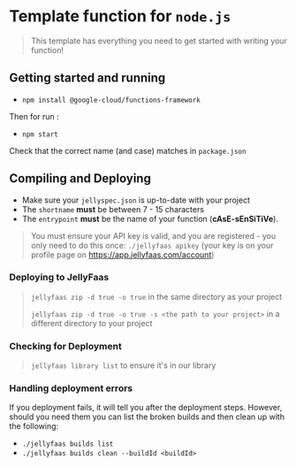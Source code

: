 # Template function for `node.js`

> This template has everything you need to get started with writing your function!

## Getting started and running

- `npm install @google-cloud/functions-framework`

Then for run :

- `npm start`

Check that the correct name (and case) matches in `package.json`

## Compiling and Deploying

- Make sure your `jellyspec.json` is up-to-date with your project
- The `shortname` **must** be between 7 - 15 characters
- The `entrypoint` **must** be the name of your function (**cAsE-sEnSiTiVe**).

> You must ensure your API key is valid, and you are registered - you only need to do this once:
>`./jellyfaas apikey` (your key is on your profile page on <https://app.jellyfaas.com/account>)

### Deploying to JellyFaas
>
> `jellyfaas zip -d true -o true` in the same directory as your project
>
> `jellyfaas zip -d true -o true -s <the path to your project>` in a different directory to your project

### Checking for Deployment
>
> `jellyfaas library list` to ensure it's in our library

### Handling deployment errors

If you deployment fails, it will tell you after the deployment steps. However, should you need them
you can list the broken builds and then clean up with the following:

- ``./jellyfaas builds list``
- ``./jellyfaas builds clean --buildId <buildId>``
